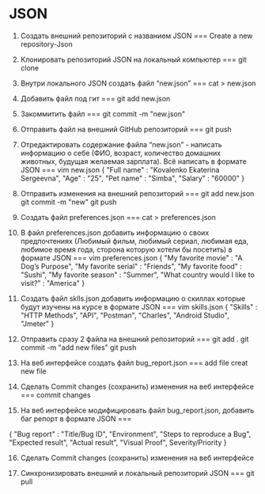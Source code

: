 # JSON
1. Создать внешний репозиторий c названием JSON ===
Create a new repository-Json

 2. Клонировать репозиторий JSON на локальный компьютер ===
git clone 

 3. Внутри локального JSON создать файл “new.json” ===
cat > new.json

 4. Добавить файл под гит ===
git add new.json

 5. Закоммитить файл ===
git commit -m "new.json"

 6. Отправить файл на внешний GitHub репозиторий ===
git push

 7. Отредактировать содержание файла “new.json” - написать информацию о себе (ФИО, возраст, количество домашних животных, будущая желаемая зарплата). Всё написать в формате JSON ===
vim new.json
{
        "Full name" : "Kovalenko Ekaterina Sergeevna",
        "Age" : "25",
        "Pet name" : "Simba",
        "Salary" : "60000"
}

 8. Отправить изменения на внешний репозиторий ===
git add new.json
git commit -m "new"
git push

 9. Создать файл preferences.json ===
cat > preferences.json

 10. В файл preferences.json добавить информацию о своих предпочтениях (Любимый фильм, любимый сериал, любимая еда, любимое время года, сторона которую хотели бы посетить) в формате JSON ===
vim preferences.json
{
        "My favorite movie" : "A Dog’s Purpose",
        "My favorite serial" : "Friends",
        "My favorite food" : "Sushi",
        "My favorite season" : "Summer",
        "What country would I like to visit?" : "America"
}



 11. Создать файл sklls.json добавить информацию о скиллах которые будут изучены на курсе в формате JSON ===
vim skills.json
{ 
       "Skills" : "HTTP Methods", "API", "Postman", "Charles", "Android Studio", "Jmeter"
}

12. Отправить сразу 2 файла на внешний репозиторий ===
git add .
git commit -m "add new files"
git push

 13. На веб интерфейсе создать файл bug_report.json ===
add file
creat new file

 14. Сделать Commit changes (сохранить) изменения на веб интерфейсе ===
commit changes

 15. На веб интерфейсе модифицировать файл bug_report.json, добавить баг репорт в формате JSON ===
 
{
   "Bug report" : "Title/Bug ID", "Environment", "Steps to reproduce a Bug", "Expected result", "Actual result", "Visual Proof", Severity/Priority
}

 16. Сделать Commit changes (сохранить) изменения на веб интерфейсе

 17. Синхронизировать внешний и локальный репозиторий JSON ===
git pull
